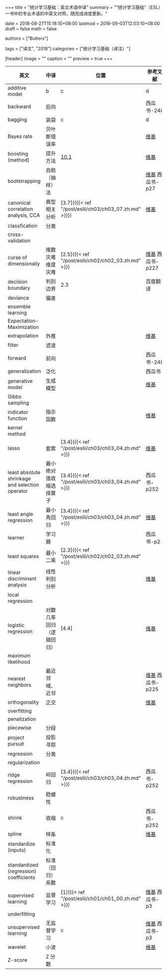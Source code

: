+++
title = "统计学习基础：英文术语中译"
summary = "“统计学习基础”（ESL）一书中的专业术语的中英文对照，随完成进度更新。"

date = 2018-08-27T15:18:10+08:00
lastmod = 2018-09-03T12:03:10+08:00
draft = false
math = false

authors = ["Butters"]

tags = ["译文", "2018"]
categories = ["统计学习基础（译注）"]

[header]
image = ""
caption = ""
preview = true
+++


| 英文 | 中译 | 位置 | 参考文献 |
| ---- | ---- | ---- | -------- |
| additive model | b | c | d |
| backward | 后向 |  | 西瓜书-248 |
| bagging | 装袋 | c | d |
| Bayes rate | 贝叶斯错误率 |  | [维基](https://zh.wikipedia.org/wiki/%E8%B4%9D%E5%8F%B6%E6%96%AF%E9%94%99%E8%AF%AF%E7%8E%87) |
| boosting (method) | 提升方法 | [10.1]({{}}) | [维基](https://zh.wikipedia.org/wiki/%E6%8F%90%E5%8D%87%E6%96%B9%E6%B3%95) |
| bootstrapping | 自助（抽样）法 |  | [维基](https://zh.wikipedia.org/wiki/%E8%87%AA%E5%8A%A9%E6%B3%95) 西瓜书-p27 |
| canonical correlation analysis, CCA | 典型相关分析 | [3.7](({{< ref "/post/eslii/ch03/ch03_07.zh.md" >}})) | [维基](https://zh.wikipedia.org/wiki/%E5%85%B8%E5%9E%8B%E7%9B%B8%E5%85%B3) |
| classfication | 分类 |  |  |
| cross-validation |  |  |  |
| curse of dimensionaliy | 维数灾难 维度灾难 | [2.5]({{< ref "/post/eslii/ch02/ch02_03.zh.md" >}})| [维基](https://zh.wikipedia.org/wiki/%E7%BB%B4%E6%95%B0%E7%81%BE%E9%9A%BE) 西瓜书-p227 |
| decision boundary | 判别边界 | 2.3 | 百度翻译 |
| deviance | 偏差 |  |  |
| ensemble learning |  |  |  |
| Expectation-Maximization |  |  |  |
| extrapolation | 外推 | | [维基](https://zh.wikipedia.org/wiki/%E5%A4%96%E6%8E%A8) |
| filter | 滤波 |  |  |
| forward | 前向 |  | 西瓜书-248 |
| generalization | 泛化 |  | 西瓜书 |
| generative model | 生成模型 |  | [维基](https://zh.wikipedia.org/wiki/%E7%94%9F%E6%88%90%E6%A8%A1%E5%9E%8B) |
| Gibbs sampling |  |  |  |
| indicator function | 指示函数 |  | [维基](https://zh.wikipedia.org/wiki/%E6%8C%87%E7%A4%BA%E5%87%BD%E6%95%B0) |
| kernel method |  |  |  |
| lasso | 套索 | [3.4]({{< ref "/post/eslii/ch03/ch03_04.zh.md" >}}) | [维基](https://zh.wikipedia.org/wiki/Lasso%E7%AE%97%E6%B3%95) |
| least absolute shrinkage and selection operator | 最小绝对值收缩选择算子 | [3.4]({{< ref "/post/eslii/ch03/ch03_04.zh.md" >}}) | 西瓜书-p252 |
| least angle regression | 最小角回归 | [3.4]({{< ref "/post/eslii/ch03/ch03_04.zh.md" >}}) | [维基](https://zh.wikipedia.org/wiki/%E6%9C%80%E5%B0%8F%E8%A7%92%E5%9B%9E%E5%BD%92) |
| learner | 学习器 |  | 西瓜书-p2 |
| least squares | 最小二乘 | [2.3]({{< ref "/post/eslii/ch02/ch02_03.zh.md" >}}) |  |
| linear discriminant analysis | 线性判别分析 |  | [维基](https://zh.wikipedia.org/wiki/%E7%B7%9A%E6%80%A7%E5%88%A4%E5%88%A5%E5%88%86%E6%9E%90) |
| local regression |  |  |  |
| logistic regression | 对数几率回归（逻辑回归） | [4.4] | [维基](https://zh.wikipedia.org/wiki/%E9%82%8F%E8%BC%AF%E8%BF%B4%E6%AD%B8) |
| maximum likelihood |  |  |  |
| nearest neighbors | 最近邻域、近邻 |  | [维基](https://zh.wikipedia.org/wiki/%E6%9C%80%E8%BF%91%E9%84%B0%E5%B1%85%E6%B3%95) 西瓜书-p225 |
| orthogonality | 正交 |  | [维基](https://zh.wikipedia.org/wiki/%E6%AD%A3%E4%BA%A4) |
| overfitting |  |  |  |
| penalization |  |  |  |
| piecewise | 分段 |  |  |
| project pursuit | 投影寻踪 |  |  |
| regression | 分类 |  |  |
| regularization |  |  |  |
| ridge regression | 岭回归 | [3.4]({{< ref "/post/eslii/ch03/ch03_04.zh.md" >}}) | 西瓜书-p252 |
| robustness | 稳健性 |  |  |
| shrink | 收缩 | c | 西瓜书-p252 |
| spline | 样条 |  | [维基](https://zh.wikipedia.org/wiki/%E6%A0%B7%E6%9D%A1%E5%87%BD%E6%95%B0) |
| standardize (inputs) | 标准化  |  |  |
| standardized (regression) coefficients | 标准（回归）系数  |  |  |
| supervised learning | 监督学习 | [1]({{< ref "/post/eslii/ch01/ch01_00.zh.md" >}}) | [维基](https://zh.wikipedia.org/wiki/%E7%9B%91%E7%9D%A3%E5%AD%A6%E4%B9%A0) 西瓜书-p3 |
| underfitting |  |  |  |
| unsupervised learning | 无监督学习 | c | [维基](https://zh.wikipedia.org/wiki/%E9%9D%9E%E7%9B%A3%E7%9D%A3%E5%BC%8F%E5%AD%B8%E7%BF%92) 西瓜书-p3 |
| wavelet | 小波 |  | [维基](https://zh.wikipedia.org/wiki/%E5%B0%8F%E6%B3%A2%E5%88%86%E6%9E%90) |
| Z-score | Z 分数 |  |  |